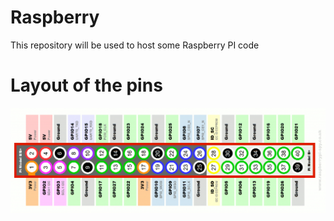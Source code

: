 # Raspberry
This repository will be used to host some Raspberry PI code

# Layout of the pins
![alt text](https://github.com/nauvoo/raspberry/blob/master/pins_layout.png)